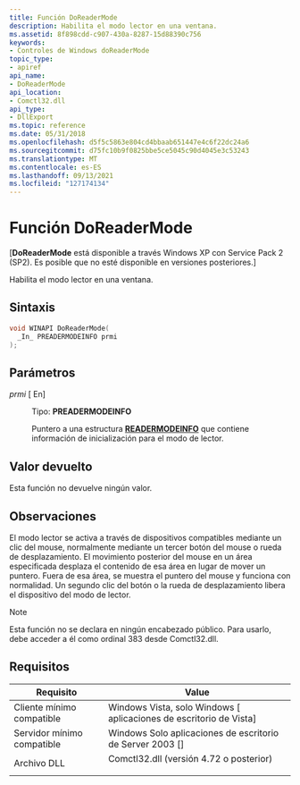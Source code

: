 ```yaml
---
title: Función DoReaderMode
description: Habilita el modo lector en una ventana.
ms.assetid: 8f898cdd-c907-430a-8287-15d88390c756
keywords:
- Controles de Windows doReaderMode
topic_type:
- apiref
api_name:
- DoReaderMode
api_location:
- Comctl32.dll
api_type:
- DllExport
ms.topic: reference
ms.date: 05/31/2018
ms.openlocfilehash: d5f5c5863e804cd4bbaab651447e4c6f22dc24a6
ms.sourcegitcommit: d75fc10b9f0825bbe5ce5045c90d4045e3c53243
ms.translationtype: MT
ms.contentlocale: es-ES
ms.lasthandoff: 09/13/2021
ms.locfileid: "127174134"
---
```

# <a name="doreadermode-function"></a>Función DoReaderMode

\[**DoReaderMode** está disponible a través Windows XP con Service Pack 2 (SP2). Es posible que no esté disponible en versiones posteriores.\]

Habilita el modo lector en una ventana.

## <a name="syntax"></a>Sintaxis


```C++
void WINAPI DoReaderMode(
  _In_ PREADERMODEINFO prmi
);
```



## <a name="parameters"></a>Parámetros

<dl> <dt>

*prmi* \[ En\]
</dt> <dd>

Tipo: **PREADERMODEINFO**

Puntero a una estructura [**READERMODEINFO**](readermodeinfo.md) que contiene información de inicialización para el modo de lector.

</dd> </dl>

## <a name="return-value"></a>Valor devuelto

Esta función no devuelve ningún valor.

## <a name="remarks"></a>Observaciones

El modo lector se activa a través de dispositivos compatibles mediante un clic del mouse, normalmente mediante un tercer botón del mouse o rueda de desplazamiento. El movimiento posterior del mouse en un área especificada desplaza el contenido de esa área en lugar de mover un puntero. Fuera de esa área, se muestra el puntero del mouse y funciona con normalidad. Un segundo clic del botón o la rueda de desplazamiento libera el dispositivo del modo de lector.

> [!Note]  
> Esta función no se declara en ningún encabezado público. Para usarlo, debe acceder a él como ordinal 383 desde Comctl32.dll.

 

## <a name="requirements"></a>Requisitos



| Requisito | Value |
|-------------------------------------|-----------------------------------------------------------------------------------------------------------------|
| Cliente mínimo compatible<br/> | Windows Vista, solo Windows \[ aplicaciones de escritorio de Vista\]<br/>                                                   |
| Servidor mínimo compatible<br/> | Windows Solo aplicaciones de escritorio de Server 2003 \[\]<br/>                                                            |
| Archivo DLL<br/>                      | <dl> <dt>Comctl32.dll (versión 4.72 o posterior)</dt> </dl> |



 

 





